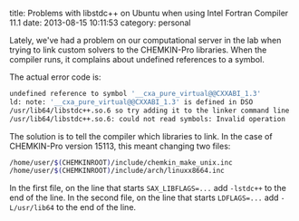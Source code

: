 title:  Problems with libstdc++ on Ubuntu when using Intel Fortran Compiler 11.1
date:   2013-08-15 10:11:53
category: personal

Lately, we've had a problem on our computational server in the lab when
trying to link custom solvers to the CHEMKIN-Pro libraries. When the
compiler runs, it complains about undefined references to a symbol.
<!--more-->
The actual error code is:

```bash
undefined reference to symbol '__cxa_pure_virtual@@CXXABI_1.3'
ld: note: '__cxa_pure_virtual@@CXXABI_1.3' is defined in DSO
/usr/lib64/libstdc++.so.6 so try adding it to the linker command line
/usr/lib64/libstdc++.so.6: could not read symbols: Invalid operation
```

The solution is to tell the compiler which libraries to link. In the
case of CHEMKIN-Pro version 15113, this meant changing two files:

```bash
/home/user/$(CHEMKINROOT)/include/chemkin_make_unix.inc
/home/user/$(CHEMKINROOT)/include/arch/linuxx8664.inc
```

In the first file, on the line that starts `SAX_LIBFLAGS=...` add
`-lstdc++` to the end of the line. In the second file, on the line that
starts `LDFLAGS=...` add `-L/usr/lib64` to the end of the line.
